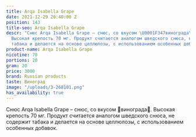 ```yaml
---
title: Arqa Isabella Grape
date: 2021-12-29 20:40:00 Z
position: 143
title-seo: Arqa Isabella Grape
descr: "Снюс Arqa Isabella Grape – снюс, со вкусом \U0001F347винограда\U0001F347.
  Высокая крепость 70 мг. Продукт считается аналогом шведского снюса, не содержит
  табака и делается на основе целлюлозы, с использованием особенных добавок.\n\n"
product-name: Arqa Isabella Grape
nicotine: 70
portions: 20
gram: 20
price: 3000
brand: Russian products
taste: Виноград
image: "/uploads/3-268101.png"
has_availability: true
---
```


Снюс Arqa Isabella Grape – снюс, со вкусом 🍇винограда🍇. Высокая крепость 70 мг. Продукт считается аналогом шведского снюса, не содержит табака и делается на основе целлюлозы, с использованием особенных добавок.

